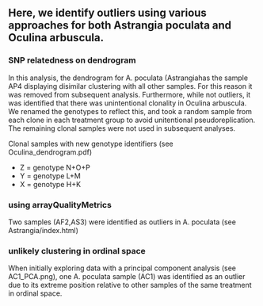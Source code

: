 ## Here, we identify outliers using various approaches for both Astrangia poculata and Oculina arbuscula.

### SNP relatedness on dendrogram
In this analysis, the dendrogram for A. poculata (Astrangiahas the sample AP4 displaying disimilar clustering with all other samples. For this reason it was removed from subsequent analysis. Furthermore, while not outliers, it was identified that there was unintentional clonality in Oculina arbuscula. We renamed the genotypes to reflect this, and took a random sample from each clone in each treatment group to avoid unitentional pseudoreplication. The remaining clonal samples were not used in subsequent analyses.

Clonal samples with new genotype identifiers (see Oculina_dendrogram.pdf)

- Z = genotype N+O+P
- Y = genotype L+M
- X = genotype H+K

### using arrayQualityMetrics
Two samples (AF2,AS3) were identified as outliers in A. poculata (see Astrangia/index.html)

### unlikely clustering in ordinal space
When initially exploring data with a principal component analysis (see AC1_PCA.png), one A. poculata sample (AC1) was identified as an outlier due to its extreme position relative to other samples of the same treatment in ordinal space. 
